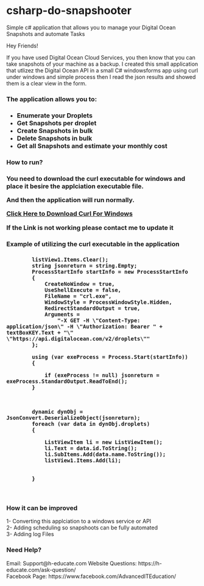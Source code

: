 # csharp-do-snapshooter
Simple c# application that allows you to manage your Digital Ocean Snapshots and automate Tasks

Hey Friends!

If you have used Digital Ocean Cloud Services, you then know that you can take snapshots of your machine as a backup.
I created this small application that utlizez the Digital Ocean API in a small C# windowsforms app using curl under windows and simple
process then I read the json results and showed them is a clear view in the form.

<h3>The application allows you to:<h3>
<ul>
  <li>Enumerate your Droplets</li>
 <li>Get Snapshots per droplet</li>
 <li>Create Snapshots in bulk</li>
 <li>Delete Snapshots in bulk</li>
 <li>Get all Snapshots and estimate your monthly cost</li>
</ul>


<h3>How to run?<h3>

<p>You need to download the curl executable for windows and place it besire the applciation executable file.</p>

And then the application will run normally.
<br>

<a href="https://curl.haxx.se/windows/" target="_blank">Click Here to Download Curl For Windows</a>

<p>If the Link is not working please contact me to update it</p>


<h3>Example of utilizing the curl executable in the application<h3>
  
            listView1.Items.Clear();
            string jsonreturn = string.Empty;
            ProcessStartInfo startInfo = new ProcessStartInfo
            {
                CreateNoWindow = true,
                UseShellExecute = false,
                FileName = "crl.exe",
                WindowStyle = ProcessWindowStyle.Hidden,
                RedirectStandardOutput = true,
                Arguments =
                    "-X GET -H \"Content-Type: application/json\" -H \"Authorization: Bearer " + textBoxKEY.Text + "\" \"https://api.digitalocean.com/v2/droplets\""
            };

            using (var exeProcess = Process.Start(startInfo))
            {

                if (exeProcess != null) jsonreturn = exeProcess.StandardOutput.ReadToEnd();
            }



            dynamic dynObj = JsonConvert.DeserializeObject(jsonreturn);
            foreach (var data in dynObj.droplets)
            {

                ListViewItem li = new ListViewItem();
                li.Text = data.id.ToString();
                li.SubItems.Add(data.name.ToString());
                listView1.Items.Add(li);


            }

<br>

<h3>How it can be improved</h3>
1- Converting this applciation to a windows service or API<br>
2- Adding scheduling so  snapshoots can be fully automated<br>
3- Adding log Files

<h3>Need Help?</h3>
Email: Support@h-educate.com
Website Questions: https://h-educate.com/ask-question/ <br>
Facebook Page: https://www.facebook.com/AdvancedITEducation/



